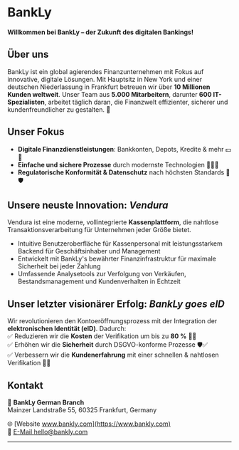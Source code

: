 # BankLy  

**Willkommen bei BankLy – der Zukunft des digitalen Bankings!**  

## Über uns  
BankLy ist ein global agierendes Finanzunternehmen mit Fokus auf innovative, digitale Lösungen. Mit Hauptsitz in New York und einer deutschen Niederlassung in Frankfurt betreuen wir über **10 Millionen Kunden weltweit**. Unser Team aus **5.000 Mitarbeitern**, darunter **600 IT-Spezialisten**, arbeitet täglich daran, die Finanzwelt effizienter, sicherer und kundenfreundlicher zu gestalten. 🚀  

## Unser Fokus  
- **Digitale Finanzdienstleistungen**: Bankkonten, Depots, Kredite & mehr 💵👾  
- **Einfache und sichere Prozesse** durch modernste Technologien 👩‍⚖️✅ 
- **Regulatorische Konformität & Datenschutz** nach höchsten Standards 🔐🛡️ 

## Unsere neuste Innovation: *Vendura*  
Vendura ist eine moderne, vollintegrierte **Kassenplattform**, die nahtlose Transaktionsverarbeitung für Unternehmen jeder Größe bietet. 
- Intuitive Benutzeroberfläche für Kassenpersonal mit leistungsstarkem Backend für Geschäftsinhaber und Management
- Entwickelt mit BankLy's bewährter Finanzinfrastruktur für maximale Sicherheit bei jeder Zahlung
- Umfassende Analysetools zur Verfolgung von Verkäufen, Bestandsmanagement und Kundenverhalten in Echtzeit

## Unser letzter visionärer Erfolg: *BankLy goes eID*  
Wir revolutionieren den Kontoeröffnungsprozess mit der Integration der **elektronischen Identität (eID)**. Dadurch:  
✅ Reduzieren wir die **Kosten** der Verifikation um bis zu **80 %** 💸🫰  
✅ Erhöhen wir die **Sicherheit** durch DSGVO-konforme Prozesse 🛡️✅  
✅ Verbessern wir die **Kundenerfahrung** mit einer schnellen & nahtlosen Verifikation 💝🤗 

## Kontakt  
📍 **BankLy German Branch**  
Mainzer Landstraße 55, 60325 Frankfurt, Germany  

🌐 [Website www.bankly.com](https://www.bankly.com)  
📩 [E-Mail hello@bankly.com](mailto:hello@bankly.com)  

---  
